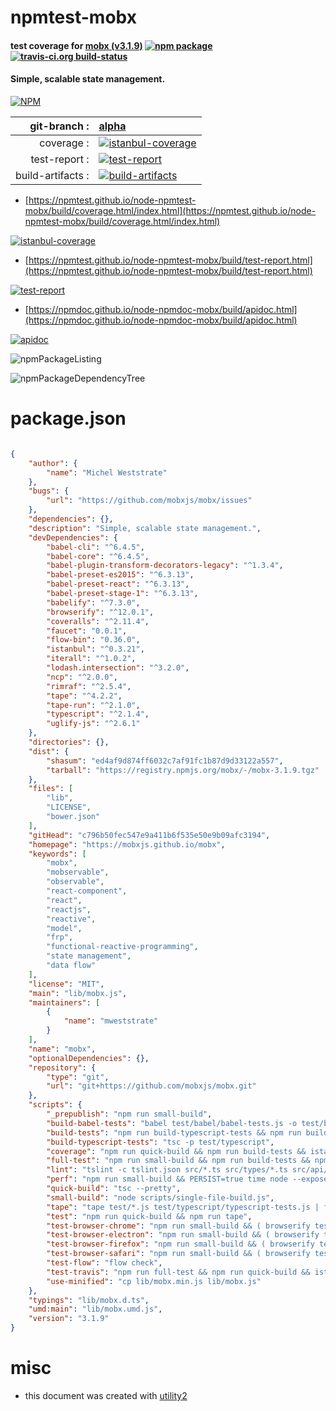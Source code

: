 # npmtest-mobx

#### test coverage for  [mobx (v3.1.9)](https://mobxjs.github.io/mobx)  [![npm package](https://img.shields.io/npm/v/npmtest-mobx.svg?style=flat-square)](https://www.npmjs.org/package/npmtest-mobx) [![travis-ci.org build-status](https://api.travis-ci.org/npmtest/node-npmtest-mobx.svg)](https://travis-ci.org/npmtest/node-npmtest-mobx)

#### Simple, scalable state management.

[![NPM](https://nodei.co/npm/mobx.png?downloads=true&downloadRank=true&stars=true)](https://www.npmjs.com/package/mobx)

| git-branch : | [alpha](https://github.com/npmtest/node-npmtest-mobx/tree/alpha)|
|--:|:--|
| coverage : | [![istanbul-coverage](https://npmtest.github.io/node-npmtest-mobx/build/coverage.badge.svg)](https://npmtest.github.io/node-npmtest-mobx/build/coverage.html/index.html)|
| test-report : | [![test-report](https://npmtest.github.io/node-npmtest-mobx/build/test-report.badge.svg)](https://npmtest.github.io/node-npmtest-mobx/build/test-report.html)|
| build-artifacts : | [![build-artifacts](https://npmtest.github.io/node-npmtest-mobx/glyphicons_144_folder_open.png)](https://github.com/npmtest/node-npmtest-mobx/tree/gh-pages/build)|

- [https://npmtest.github.io/node-npmtest-mobx/build/coverage.html/index.html](https://npmtest.github.io/node-npmtest-mobx/build/coverage.html/index.html)

[![istanbul-coverage](https://npmtest.github.io/node-npmtest-mobx/build/screenCapture.buildCi.browser.%252Ftmp%252Fbuild%252Fcoverage.lib.html.png)](https://npmtest.github.io/node-npmtest-mobx/build/coverage.html/index.html)

- [https://npmtest.github.io/node-npmtest-mobx/build/test-report.html](https://npmtest.github.io/node-npmtest-mobx/build/test-report.html)

[![test-report](https://npmtest.github.io/node-npmtest-mobx/build/screenCapture.buildCi.browser.%252Ftmp%252Fbuild%252Ftest-report.html.png)](https://npmtest.github.io/node-npmtest-mobx/build/test-report.html)

- [https://npmdoc.github.io/node-npmdoc-mobx/build/apidoc.html](https://npmdoc.github.io/node-npmdoc-mobx/build/apidoc.html)

[![apidoc](https://npmdoc.github.io/node-npmdoc-mobx/build/screenCapture.buildCi.browser.%252Ftmp%252Fbuild%252Fapidoc.html.png)](https://npmdoc.github.io/node-npmdoc-mobx/build/apidoc.html)

![npmPackageListing](https://npmtest.github.io/node-npmtest-mobx/build/screenCapture.npmPackageListing.svg)

![npmPackageDependencyTree](https://npmtest.github.io/node-npmtest-mobx/build/screenCapture.npmPackageDependencyTree.svg)



# package.json

```json

{
    "author": {
        "name": "Michel Weststrate"
    },
    "bugs": {
        "url": "https://github.com/mobxjs/mobx/issues"
    },
    "dependencies": {},
    "description": "Simple, scalable state management.",
    "devDependencies": {
        "babel-cli": "^6.4.5",
        "babel-core": "^6.4.5",
        "babel-plugin-transform-decorators-legacy": "^1.3.4",
        "babel-preset-es2015": "^6.3.13",
        "babel-preset-react": "^6.3.13",
        "babel-preset-stage-1": "^6.3.13",
        "babelify": "^7.3.0",
        "browserify": "^12.0.1",
        "coveralls": "^2.11.4",
        "faucet": "0.0.1",
        "flow-bin": "0.36.0",
        "istanbul": "^0.3.21",
        "iterall": "^1.0.2",
        "lodash.intersection": "^3.2.0",
        "ncp": "^2.0.0",
        "rimraf": "^2.5.4",
        "tape": "^4.2.2",
        "tape-run": "^2.1.0",
        "typescript": "^2.1.4",
        "uglify-js": "^2.6.1"
    },
    "directories": {},
    "dist": {
        "shasum": "ed4af9d874ff6032c7af91fc1b87d9d33122a557",
        "tarball": "https://registry.npmjs.org/mobx/-/mobx-3.1.9.tgz"
    },
    "files": [
        "lib",
        "LICENSE",
        "bower.json"
    ],
    "gitHead": "c796b50fec547e9a411b6f535e50e9b09afc3194",
    "homepage": "https://mobxjs.github.io/mobx",
    "keywords": [
        "mobx",
        "mobservable",
        "observable",
        "react-component",
        "react",
        "reactjs",
        "reactive",
        "model",
        "frp",
        "functional-reactive-programming",
        "state management",
        "data flow"
    ],
    "license": "MIT",
    "main": "lib/mobx.js",
    "maintainers": [
        {
            "name": "mweststrate"
        }
    ],
    "name": "mobx",
    "optionalDependencies": {},
    "repository": {
        "type": "git",
        "url": "git+https://github.com/mobxjs/mobx.git"
    },
    "scripts": {
        "_prepublish": "npm run small-build",
        "build-babel-tests": "babel test/babel/babel-tests.js -o test/babel-tests.js",
        "build-tests": "npm run build-typescript-tests && npm run build-babel-tests",
        "build-typescript-tests": "tsc -p test/typescript",
        "coverage": "npm run quick-build && npm run build-tests && istanbul cover tape test/*.js test/typescript/typescript-tests.js",
        "full-test": "npm run small-build && npm run build-tests && npm run use-minified && npm run tape && node --expose-gc test/perf/index.js && npm run test-flow && node test/mixed-versions/mixed-versions.js",
        "lint": "tslint -c tslint.json src/*.ts src/types/*.ts src/api/*.ts src/core/*.ts src/utils/*.ts",
        "perf": "npm run small-build && PERSIST=true time node --expose-gc test/perf/index.js",
        "quick-build": "tsc --pretty",
        "small-build": "node scripts/single-file-build.js",
        "tape": "tape test/*.js test/typescript/typescript-tests.js | faucet",
        "test": "npm run quick-build && npm run tape",
        "test-browser-chrome": "npm run small-build && ( browserify test/*.js | tape-run --browser chrome | faucet )",
        "test-browser-electron": "npm run small-build && ( browserify test/*.js | tape-run | faucet )",
        "test-browser-firefox": "npm run small-build && ( browserify test/*.js  | tape-run --browser firefox | faucet )",
        "test-browser-safari": "npm run small-build && ( browserify test/*.js -t [ babelify --presets [ es2015 ] ] | tape-run --browser safari | faucet )",
        "test-flow": "flow check",
        "test-travis": "npm run full-test && npm run quick-build && istanbul cover tape test/*.js test/typescript/typescript-tests.js",
        "use-minified": "cp lib/mobx.min.js lib/mobx.js"
    },
    "typings": "lib/mobx.d.ts",
    "umd:main": "lib/mobx.umd.js",
    "version": "3.1.9"
}
```



# misc
- this document was created with [utility2](https://github.com/kaizhu256/node-utility2)

